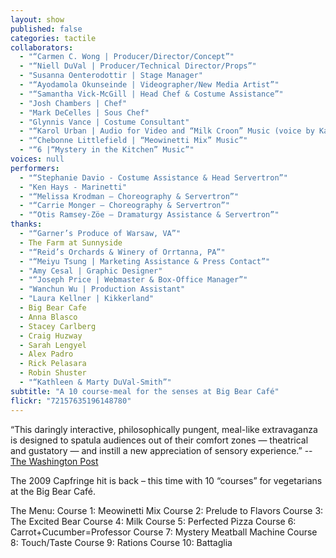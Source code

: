 ```yaml
---
layout: show
published: false
categories: tactile
collaborators: 
  - "“Carmen C. Wong | Producer/Director/Concept”"
  - "“Niell DuVal | Producer/Technical Director/Props”"
  - "Susanna Oenterodottir | Stage Manager"
  - "“Ayodamola Okunseinde | Videographer/New Media Artist”"
  - "“Samantha Vick-McGill | Head Chef & Costume Assistance”"
  - "Josh Chambers | Chef"
  - "Mark DeCelles | Sous Chef"
  - "Glynnis Vance | Costume Consultant"
  - "“Karol Urban | Audio for Video and “Milk Croon” Music (voice by Kay DuVal)”"
  - "“Chebonne Littlefield | “Meowinetti Mix” Music”"
  - "“6 |“Mystery in the Kitchen” Music”"
voices: null
performers: 
  - "“Stephanie Davio - Costume Assistance & Head Servertron”"
  - "Ken Hays - Marinetti"
  - "“Melissa Krodman – Choreography & Servertron”"
  - "“Carrie Monger – Choreography & Servertron”"
  - "“Otis Ramsey-Zöe – Dramaturgy Assistance & Servertron”"
thanks: 
  - "“Garner’s Produce of Warsaw, VA”"
  - The Farm at Sunnyside
  - "“Reid’s Orchards & Winery of Orrtanna, PA”"
  - "“Meiyu Tsung | Marketing Assistance & Press Contact”"
  - "Amy Cesal | Graphic Designer"
  - "“Joseph Price | Webmaster & Box-Office Manager”"
  - "Wanchun Wu | Production Assistant"
  - "Laura Kellner | Kikkerland"
  - Big Bear Cafe
  - Anna Blasco
  - Stacey Carlberg
  - Craig Huzway
  - Sarah Lengyel
  - Alex Padro
  - Rick Pelasara
  - Robin Shuster
  - "“Kathleen & Marty DuVal-Smith”"
subtitle: "A 10 course-meal for the senses at Big Bear Café"
flickr: "72157635196148780"
---
```


“This daringly interactive, philosophically pungent, meal-like extravaganza is designed to spatula audiences out of their comfort zones — theatrical and gustatory — and instill a new appreciation of sensory experience.”
-- [The Washington Post](http://www.washingtonpost.com/gog/performing-arts/a-tactile-dinner,1157229/critic-review.html) 

The 2009 Capfringe hit is back – this time with 10 “courses” for vegetarians at the Big Bear Café.

The Menu:
Course 1: Meowinetti Mix
Course 2: Prelude to Flavors
Course 3: The Excited Bear
Course 4: Milk
Course 5: Perfected Pizza
Course 6: Carrot+Cucumber=Professor
Course 7: Mystery Meatball Machine
Course 8: Touch/Taste
Course 9: Rations
Course 10: Battaglia
